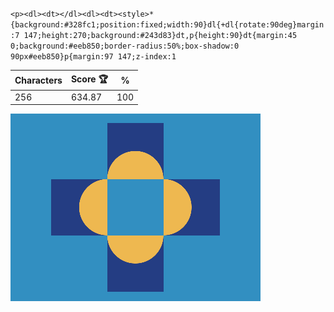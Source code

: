 `<p><dl><dt></dl><dl><dt><style>*{background:#328fc1;position:fixed;width:90}dl{+dl{rotate:90deg}margin:7 147;height:270;background:#243d83}dt,p{height:90}dt{margin:45 0;background:#eeb850;border-radius:50%;box-shadow:0 90px#eeb850}p{margin:97 147;z-index:1`

| Characters | Score 🏆 | %   |
| ---------- | -------- | --- |
| 256        | 634.87   | 100 |

![](/2024/oct2024/23/20241023.png)
